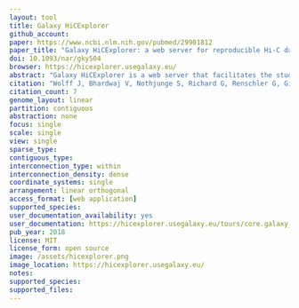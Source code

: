 ```yaml
---
layout: tool 
title: Galaxy HiCExplorer
github_account: 
paper: https://www.ncbi.nlm.nih.gov/pubmed/29901812
paper_title: "Galaxy HiCExplorer: a web server for reproducible Hi-C data analysis, quality control and visualization."
doi: 10.1093/nar/gky504
browser: https://hicexplorer.usegalaxy.eu/
abstract: "Galaxy HiCExplorer is a web server that facilitates the study of the 3D conformation of chromatin by allowing Hi-C data processing, analysis and visualization. With the Galaxy HiCExplorer web server, users with little bioinformatic background can perform every step of the analysis in one workflow: mapping of the raw sequence data, creation of Hi-C contact matrices, quality assessment, correction of contact matrices and identification of topological associated domains (TADs) and A/B compartments. Users can create publication ready plots of the contact matrix, A/B compartments, and TADs on a selected genomic locus, along with additional information like gene tracks or ChIP-seq signals. Galaxy HiCExplorer is freely usable at: https://hicexplorer.usegalaxy.eu and is available as a Docker container: https://github.com/deeptools/docker-galaxy-hicexplorer."
citation: "Wolff J, Bhardwaj V, Nothjunge S, Richard G, Renschler G, Gilsbach R, et al. Galaxy HiCExplorer: a web server for reproducible Hi-C data analysis, quality control and visualization. Nucleic Acids Res. academic.oup.com; 2018;46: W11–W16."
citation_count: 7
genome_layout: linear
partition: contiguous
abstraction: none
focus: single
scale: single
view: single
sparse_type: 
contiguous_type: 
interconnection_type: within
interconnection_density: dense
coordinate_systems: single
arrangement: linear orthogonal
access_format: [web application]
supported_species: 
user_documentation_availability: yes
user_documentation: https://hicexplorer.usegalaxy.eu/tours/core.galaxy_ui
pub_year: 2018
license: MIT
license_form: open source
image: /assets/hicexplorer.png
image_location: https://hicexplorer.usegalaxy.eu/
notes: 
supported_species: 
supported_files: 
---
```

